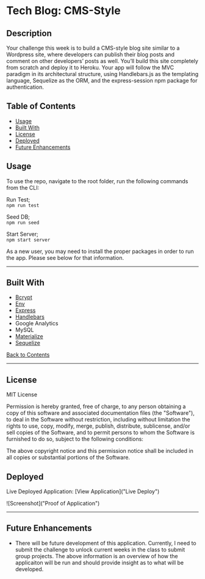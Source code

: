 # Tech Blog: CMS-Style

## Description

Your challenge this week is to build a CMS-style blog site similar to a Wordpress site, where developers can publish their blog posts and comment on other developers’ posts as well. You’ll build this site completely from scratch and deploy it to Heroku. Your app will follow the MVC paradigm in its architectural structure, using Handlebars.js as the templating language, Sequelize as the ORM, and the express-session npm package for authentication.

## Table of Contents

- [Usage](#usage)
- [Built With](#built-with)
- [License](#license)
- [Deployed](#deployed)
- [Future Enhancements](#future-enhancements)

## Usage

To use the repo, navigate to the root folder, run the following commands from the CLI:

Run Test;  
`npm run test`

Seed DB;  
`npm run seed`

Start Server;  
`npm start server`

As a new user, you may need to install the proper packages in order to run the app. Please see below for that information.

---

## Built With

- [Bcrypt](https://www.npmjs.com/package/bcrypt)
- [Env](https://www.npmjs.com/package/env)
- [Express](https://www.npmjs.com/package/express)
- [Handlebars](https://www.npmjs.com/package/handlebars)
- Google Analytics
- MySQL
- [Materialize](https://materializecss.com/)
- [Sequelize](https://www.npmjs.com/package/sequelize)

[Back to Contents](#table-of-contents)

---

## License

MIT License

Permission is hereby granted, free of charge, to any person obtaining a copy
of this software and associated documentation files (the "Software"), to deal
in the Software without restriction, including without limitation the rights
to use, copy, modify, merge, publish, distribute, sublicense, and/or sell
copies of the Software, and to permit persons to whom the Software is
furnished to do so, subject to the following conditions:

The above copyright notice and this permission notice shall be included in all
copies or substantial portions of the Software.

## Deployed

Live Deployed Application: [View Application]("Live Deploy")

![Screenshot]("Proof of Application")

---

## Future Enhancements

- There will be future development of this application. Currently, I need to submit the challenge to unlock current weeks in the class to submit group projects. The above information is an overview of how the applicaiton will be run and should provide insight as to what will be developed.
